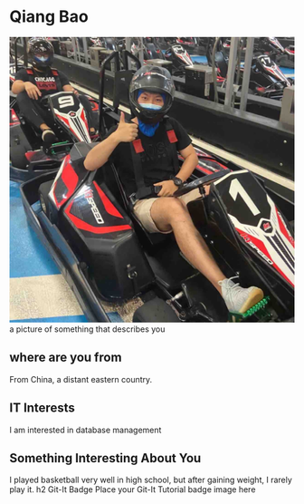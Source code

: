# Qiang Bao

![Image of Qiang Bao](images/me.JPG "Image of Qiang Bao")
a picture of something that describes you
## where are you from
From China, a distant eastern country.
## IT Interests
I am interested in database management
## Something Interesting About You
I played basketball very well in high school, but after gaining weight, I rarely play it.
h2 Git-It Badge
Place your Git-It Tutorial badge image here